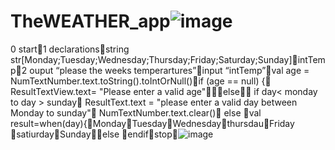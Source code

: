 # TheWEATHER_app![image](https://github.com/ST10443263/TheWEATHER_app/assets/163311560/d243f400-8a20-4ad4-8a67-75e29fc1b778)
0 start1 declarationsstring str[Monday;Tuesday;Wednesday;Thursday;Friday;Saturday;Sunday]intTemp2 ouput “please the weeks temperartures”input “intTemp”val age = NumTextNumber.text.toString().toIntOrNull()if (age == null) {    ResultTextView.text= "Please enter a valid age"else    if day< monday to day > sunday        ResultText.text = "please enter a valid day between Monday to sunday"        NumTextNumber.text.clear()     else val result=when(day){MondayTuesdayWednesdaythursdauFriday satiurdaySundayelse endifstop![image](https://github.com/ST10443263/TheWEATHER_app/assets/163311560/7a708b90-6f09-44f5-be8e-e627e312749e)


